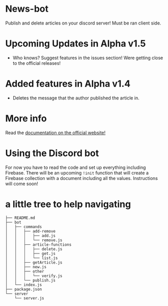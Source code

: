 # News-bot
Publish and delete articles on your discord server! Must be ran client side.

# Upcoming Updates in Alpha v1.5
- Who knows? Suggest features in the issues section! Were getting close to the official releases!

# Added features in Alpha v1.4
- Deletes the message that the author published the article in.


# More info
Read the [documentation on the official website!](https://www.softsquirrel.tk/docs/newsbot.html)


# Using the Discord bot
For now you have to read the code and set up everything including Firebase. There will be an upcoming `!init` function that will create a Firebase collection with a document including all the values. Instructions will come soon!


# a little tree to help navigating
```
├── README.md 
├── bot     
│   ├── commands
│   │   ├── add-remove 
│   │   │   ├── add.js 
│   │   │   └── remove.js 
│   │   ├── article-functions 
│   │   │   ├── delete.js 
│   │   │   ├── get.js  
│   │   │   └── list.js 
│   │   ├── getArticle.js 
│   │   ├── new.js 
│   │   ├── other 
│   │   │   └── verify.js 
│   │   └── publish.js 
│   └── index.js 
├── package.json 
└── server 
    └── server.js 
```
